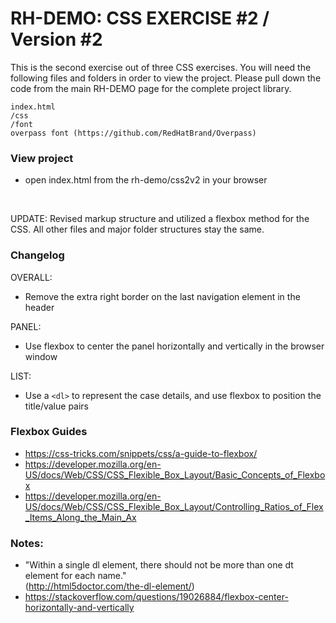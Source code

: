 # RH-DEMO: CSS EXERCISE #2 / Version #2

This is the second exercise out of three CSS exercises. You will need the following files and folders in order to view the project. Please pull down the code from the main RH-DEMO page for the complete project library.  

```
index.html
/css 
/font
overpass font (https://github.com/RedHatBrand/Overpass)   
```

### View project
- open index.html from the rh-demo/css2v2 in your browser   

<br>

UPDATE: Revised markup structure and utilized a flexbox method for the CSS. All other files and major folder structures stay the same.  

### Changelog
OVERALL:
- Remove the extra right border on the last navigation element in the header

PANEL:
- Use flexbox to center the panel horizontally and vertically in the browser window

LIST:
- Use a `<dl>` to represent the case details, and use flexbox to position the title/value pairs


### Flexbox Guides
- https://css-tricks.com/snippets/css/a-guide-to-flexbox/
- https://developer.mozilla.org/en-US/docs/Web/CSS/CSS_Flexible_Box_Layout/Basic_Concepts_of_Flexbox
- https://developer.mozilla.org/en-US/docs/Web/CSS/CSS_Flexible_Box_Layout/Controlling_Ratios_of_Flex_Items_Along_the_Main_Ax

### Notes:
- "Within a single dl element, there should not be more than one dt element for each name."  
(http://html5doctor.com/the-dl-element/)
- https://stackoverflow.com/questions/19026884/flexbox-center-horizontally-and-vertically


